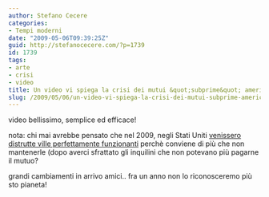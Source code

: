 ```yaml
---
author: Stefano Cecere
categories:
- Tempi moderni
date: "2009-05-06T09:39:25Z"
guid: http://stefanocecere.com/?p=1739
id: 1739
tags:
- arte
- crisi
- video
title: Un video vi spiega la crisi dei mutui &quot;subprime&quot; americani&#8230;
slug: /2009/05/06/un-video-vi-spiega-la-crisi-dei-mutui-subprime-americani/
---
```


video bellissimo, semplice ed efficace!
  
nota: chi mai avrebbe pensato che nel 2009, negli Stati Uniti [venissero distrutte ville perfettamente funzionanti](http://www.corriere.it/esteri/09_maggio_05/banche_distrugge_ville_caretto_84bc52e0-39a9-11de-ab3d-00144f02aabc.shtml) perchè conviene di più che non mantenerle (dopo averci sfrattato gli inquilini che non potevano più pagarne il mutuo?
  
grandi cambiamenti in arrivo amici.. fra un anno non lo riconosceremo più sto pianeta!